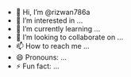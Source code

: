 - 👋 Hi, I’m @rizwan786a
- 👀 I’m interested in ...
- 🌱 I’m currently learning ...
- 💞️ I’m looking to collaborate on ...
- 📫 How to reach me ...
- 😄 Pronouns: ...
- ⚡ Fun fact: ...

<!---
rizwan786a/rizwan786a is a ✨ special ✨ repository because its `README.md` (this file) appears on your GitHub profile.
You can click the Preview link to take a look at your changes.
--->
